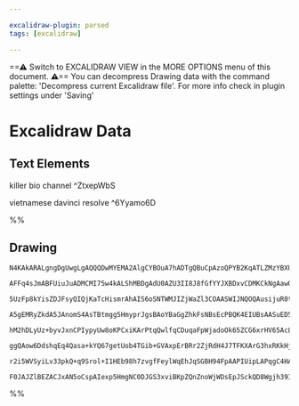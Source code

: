 ```yaml
---

excalidraw-plugin: parsed
tags: [excalidraw]

---
```

==⚠  Switch to EXCALIDRAW VIEW in the MORE OPTIONS menu of this document. ⚠== You can decompress Drawing data with the command palette: 'Decompress current Excalidraw file'. For more info check in plugin settings under 'Saving'


# Excalidraw Data
## Text Elements
killer bio channel ^ZtxepWbS

vietnamese davinci resolve  ^6Yyamo6D

%%
## Drawing
```compressed-json
N4KAkARALgngDgUwgLgAQQQDwMYEMA2AlgCYBOuA7hADTgQBuCpAzoQPYB2KqATLZMzYBXUtiRoIACyhQ4zZAHoFAc0JRJQgEYA6bGwC2CgF7N6hbEcK4OCtptbErHALRY8RMpWdx8Q1TdIEfARcZgRmBShcZQUebTiANho6IIR9BA4oZm4AbXAwUDAi6HhxdCgsKGSiyEYWdi40AEYATib+YrrWTgA5TjFuJoB2JtaAZh4WgFZ2/MhCDmIsbghc

AFFq4sJmABFUiuJuADMCMI75w4kALShMBDgAdU0AZU3II8J8fGfYYJXBDxvCDMKCkNgAawQDxI6m4AAZtFNzsDQRCED8YH8JACSECwX5JBxwtlmsi2HBcNg1DBBnC4cjrMosah6XMIJhuM4mlMeAAObQAFgScJabR4AsmQwFyJpaGcUxaAu0YzhPAS3ISmrhw2RILBkIAwmx8GxSCsAMQ8I4tBACgVAzSU8HKfGLI0ms0SUHWZgUwKZIEUGGSQZq

5UzFp8kYisZDJFsyQIQjKaTcHismrAhAIS6oSNTWMJIZjWaZl3COAASWIJNQOQAusijuR0tXuBwhF9ka7iETmLWO122ZphIs1sF0plaw3kUI4MRcAdBiNI61Iwkpgk+GyiBxwe3O/hkSbsJDcyd8Gc2UdOFBnoQjGUmgkm7eAGK4fSfWWoUvFCqYFUEjgp8wSkKgmjsKg2CSNYRL4HilAACqVCsIFfEwEFQTBcFBECAFQAAgkQyiNOgwRHFUyJ1F

A5gEMRyZkdA5JAnomS4AsTBtmgg5HmyprJgsBAoYBaGgZhkFsNBsEcPBQK4EIUBsAASuED5lKCQgIMenEABJJimQG/vEUz5AAvh0hT/qUKwEUCXQNNwwrUUw3QcH0HADM0Ux2kMqoJLyf7zIsywSLgulAtsezBEuaAXlema4hICQAJowJ+bAJDsQIfF8GLMsCxq4rqqKQtCxCwmgCLxpmepovlZSFYC3bCCmfa1kFEDkpS1K0hmxSMsy/WQBycrc

hM2hDLyUz+byvJxnCPIypyUw8oKPCxiKArPtqQwlfqCDuqaFpWjadoOk65ZCG6xrHV65AcL6uD+lRbJBhVIZoDwTRjPE0y8i0vICrGNXFImyapl9w1ZjmgxjHa2rTWMvLIldVY1rkjbXi2CDcagvEtddvbEgeQ6ZiORPjmkGRZJjs7zousPNCu32imqm7bpmu77jxh7Hmwp5M6g8Xadet73o+gwvmLmQfl++A/p1dkSGYCBQBwn7hAgqALmYnmEK

ggQAow6DdshqEq4Qasa+kYQ67getUob4TGib+GVAxpErBRr2ZjRdH4J7TFKXArG3hxRKkHjBP8aQgka/gIlGQwVvq5rdu6wsTtG672vyYpKlqZLaCaaLXN6QZkPGTwplFGZ4BY5AuBwHAPyM9wVnQIm6TexDvu1FbFAAEKXT2R2eug5pHNPM+bBA2AiC9lYVPoPwHePJ3Wra9odPPi808vaQj6eV03R6tkPU9L1zwvpBLyvb6gQ1/xFYcu+3/faR

r2i5WVSyiLv33pkQ+q9Srol+I1HEb98h7zvgfFeylWqEhJqSGBH94FpAAPIUipLAPqgC4HAIfu+T835BgEM/voN84t1JSwoRg/QScg7ewQJRG+QCoAgLbqQIid82AUETLgXMMdijoKIWkNYixCJ8IESEXMqwZFz2YNgMEXwAAagwAZKh+n5IYQxNTzVWpzAQKjjT4BStwXkYxfpjASCWLcPkmi7V3kYNgBgO5snoAQLSaZzL0PEfoRBRN2orB7HP

F0JAJZlBEZACJxAN5oCspAIexp5HmgNC0DJGS3xviBKpZQnZnoWjWDsEpJSckQD8Wgjh39ITYNopwAcfMYFwECGYYQzAADicdiBRNJnxYozZNaqRCnHDgygPGZgyLgTQwRcyl2RNgIgocS6kC0siG2Gk1ll2KMIKAu4tlaSqbszQAArBA2AsjPA1nAAAsmwJYkiZlzOOKcBA4ALJ0FyuEDu9czJAA===
```
%%